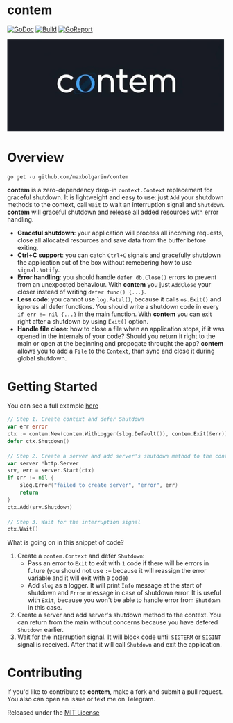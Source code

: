 # contem

[![GoDoc][doc-img]][doc] [![Build][ci-img]][ci] [![GoReport][report-img]][report]

<picture>
  <img src=".github/logo.jpg" width="500" alt="contem logo">
</picture>


# Overview

`go get -u github.com/maxbolgarin/contem`

**contem** is a zero-dependency drop-in `context.Context` replacement for graceful shutdown. It is lightweight and easy to use: just `Add` your shutdown methods to the context, call `Wait` to wait an interruption signal and `Shutdown`. **contem** will graceful shutdown and release all added resources with error handling.

* **Graceful shutdown**: your application will process all incoming requests, close all allocated resources and save data from the buffer before exiting.
* **Ctrl+C support**: you can catch `Ctrl+C` signals and gracefully shutdown the application out of the box without remebering how to use `signal.Notify`.
* **Error handling**: you should handle `defer db.Close()` errors to prevent from an unexpected behaviour. With **contem** you just `AddClose` your closer instead of writing `defer func() {...}`.
* **Less code**: you cannot use `log.Fatal()`, because it calls `os.Exit()` and ignores all defer functions. You should write a shutdown code in every `if err != nil {...}` in the main function. With **contem** you can exit right after a shutdown by using `Exit()` option.
* **Handle file close**: how to close a file when an application stops, if it was opened in the internals of your code? Should you return it right to the main or open at the beginning and propogate throught the app? **contem** allows you to add a `File` to the `Context`, than sync and close it during global shutdown.


# Getting Started

You can see a full example [here](example/main.go)

```go
// Step 1. Create context and defer Shutdown
var err error
ctx := contem.New(contem.WithLogger(slog.Default()), contem.Exit(&err))
defer ctx.Shutdown()

// Step 2. Create a server and add server's shutdown method to the context
var server *http.Server
srv, err = server.Start(ctx)
if err != nil {
    slog.Error("failed to create server", "error", err)
    return
}
ctx.Add(srv.Shutdown)

// Step 3. Wait for the interruption signal
ctx.Wait()
```


What is going on in this snippet of code?

1. Create a `contem.Context` and defer `Shutdown`:
    * Pass an error to `Exit` to exit with `1` code if there will be errors in future (you should not use `:=` because it will reassign the error variable and it will exit with `0` code)
    * Add `slog` as a logger. It will print `Info` message at the start of shutdown and `Error` message in case of shutdown error. It is useful with `Exit`, because you won't be able to handle error from `Shutdown` in this case.
2. Create a server and add server's shutdown method to the context. You can return from the main without concerns because you have defered `Shutdown` earlier.
3. Wait for the interruption signal. It will block code until `SIGTERM` or `SIGINT` signal is received. After that it will call `Shutdown` and exit the application.


# Contributing

If you'd like to contribute to **contem**, make a fork and submit a pull request. You also can open an issue or text me on Telegram.

Released under the [MIT License]

[MIT License]: LICENSE.txt
[doc-img]: https://pkg.go.dev/badge/github.com/maxbolgarin/contem
[doc]: https://pkg.go.dev/github.com/maxbolgarin/contem
[ci-img]: https://github.com/maxbolgarin/contem/actions/workflows/go.yml/badge.svg
[ci]: https://github.com/maxbolgarin/contem/actions
[report-img]: https://goreportcard.com/badge/github.com/maxbolgarin/contem
[report]: https://goreportcard.com/report/github.com/maxbolgarin/contem
